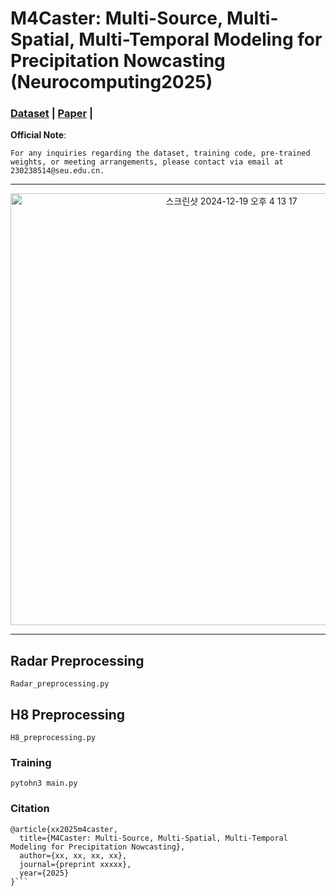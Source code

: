 # M4Caster: Multi-Source, Multi-Spatial, Multi-Temporal Modeling for Precipitation Nowcasting (Neurocomputing2025)
### [Dataset](https://drive.google.com/drive/folders/1VkOtALaj5cqTFkNy5NvXKE4z83elijOh?usp=drive_link) | [Paper](https://arxiv.org/abs/2412.11480) | 

**Official Note**:
```
For any inquiries regarding the dataset, training code, pre-trained weights, or meeting arrangements, please contact via email at 230238514@seu.edu.cn.
```
---
<p align="center">
<img width="691" alt="스크린샷 2024-12-19 오후 4 13 17" src="https://github.com/user-attachments/assets/e4b4d125-2086-4ef8-a92e-ef5f900e13d7" />

</p>

---
## Radar Preprocessing
```
Radar_preprocessing.py
```

## H8 Preprocessing
```
H8_preprocessing.py
```


### Training
```
pytohn3 main.py
```


### Citation

```
@article{xx2025m4caster,
  title={M4Caster: Multi-Source, Multi-Spatial, Multi-Temporal Modeling for Precipitation Nowcasting},
  author={xx, xx, xx, xx},
  journal={preprint xxxxx},
  year={2025}
}```
